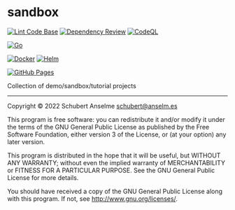 # sandbox

[![Lint Code Base](https://github.com/sanselme/sandbox/actions/workflows/super-linter.yml/badge.svg)](https://github.com/sanselme/sandbox/actions/workflows/super-linter.yml)
[![Dependency Review](https://github.com/sanselme/sandbox/actions/workflows/dependency-review.yml/badge.svg)](https://github.com/sanselme/sandbox/actions/workflows/dependency-review.yml)
[![CodeQL](https://github.com/sanselme/sandbox/actions/workflows/codeql-analysis.yml/badge.svg)](https://github.com/sanselme/sandbox/actions/workflows/codeql-analysis.yml)

[![Go](https://github.com/sanselme/sandbox/actions/workflows/go.yaml/badge.svg)](https://github.com/sanselme/sandbox/actions/workflows/go.yaml)

[![Docker](https://github.com/sanselme/sandbox/actions/workflows/docker-publish.yml/badge.svg)](https://github.com/sanselme/sandbox/actions/workflows/docker-publish.yml)
[![Helm](https://github.com/sanselme/sandbox/actions/workflows/helm.yml/badge.svg)](https://github.com/sanselme/sandbox/actions/workflows/helm.yml)

[![GitHub Pages](https://github.com/sanselme/sandbox/actions/workflows/pages.yml/badge.svg)](https://github.com/sanselme/sandbox/actions/workflows/pages.yml)

Collection of demo/sandbox/tutorial projects

---

Copyright © 2022 Schubert Anselme <schubert@anselm.es>

This program is free software: you can redistribute it and/or modify
it under the terms of the GNU General Public License as published by
the Free Software Foundation, either version 3 of the License, or
(at your option) any later version.

This program is distributed in the hope that it will be useful,
but WITHOUT ANY WARRANTY; without even the implied warranty of
MERCHANTABILITY or FITNESS FOR A PARTICULAR PURPOSE.  See the
GNU General Public License for more details.

You should have received a copy of the GNU General Public License
along with this program. If not, see <http://www.gnu.org/licenses/>.

